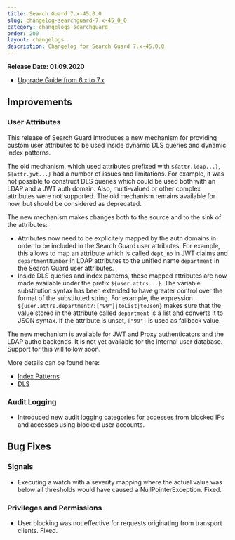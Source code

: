 ```yaml
---
title: Search Guard 7.x-45.0.0
slug: changelog-searchguard-7.x-45_0_0
category: changelogs-searchguard
order: 200
layout: changelogs
description: Changelog for Search Guard 7.x-45.0.0	
---
```


<!--- Copyright 2020 floragunn GmbH -->

**Release Date: 01.09.2020**

* [Upgrade Guide from 6.x to 7.x](../_docs_installation/installation_upgrading_6_7.md)

## Improvements



### User Attributes

This release of Search Guard introduces a new mechanism for providing custom user attributes to be used inside dynamic DLS queries and dynamic index patterns.

The old mechanism, which used attributes prefixed with `${attr.ldap...}`, `${attr.jwt...}` had a number of issues and limitations. For example, it was not possible to construct DLS queries which could be used both with an LDAP and a JWT auth domain. Also, multi-valued or other complex attributes were not supported. The old mechanism remains available for now, but should be considered as deprecated.
 
The new mechanism makes changes both to the source and to the sink of the attributes:

- Attributes now need to be explicitely mapped by the auth domains in order to be included in the Search Guard user attributes. For example, this allows to map an attribute which is called `dept_no` in JWT claims and `departmentNumber` in LDAP attributes to the unified name `department` in the Search Guard user attributes.
- Inside DLS queries and index patterns, these mapped attributes are now made available under the prefix `${user.attrs...}`. The variable substitution syntax has been extended to have greater control over the format of the substituted string. For example, the expression `${user.attrs.department?:["99"]|toList|toJson}` makes sure that the value stored in the attribute called `department` is a list and converts it to JSON syntax. If the attribute is unset, `["99"]` is used as fallback value.

The new mechanism is available for JWT and Proxy authenticators and the LDAP authc backends. It is not yet available for the internal user database. Support for this will follow soon.

More details can be found here:
- [Index Patterns](https://docs.search-guard.com/latest/roles-permissions)
- [DLS](https://docs.search-guard.com/latest/document-level-security)
<p />


### Audit Logging

* Introduced new audit logging categories for accesses from blocked IPs and accesses using blocked user accounts.
<p />


## Bug Fixes



### Signals

* Executing a watch with a severity mapping where the actual value was below all thresholds would have caused a NullPointerException. Fixed.
<p />


### Privileges and Permissions

* User blocking was not effective for requests originating from transport clients. Fixed.
<p />


